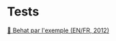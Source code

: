 Tests
=====

[:movie_camera: Behat par l'exemple (EN/FR, 2012)](http://symfony.com/video/1/behat-by-example-behat-best-practices/French)
